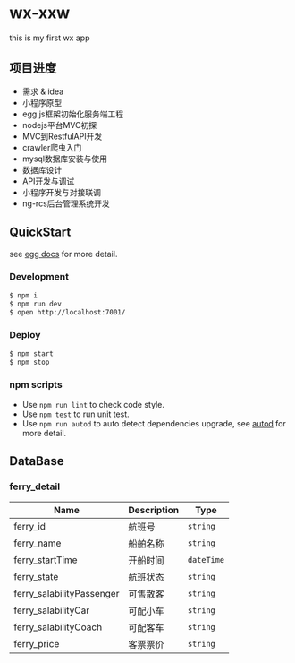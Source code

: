 # wx-xxw

this is my first wx app

## 项目进度

- 需求 & idea
- 小程序原型
- egg.js框架初始化服务端工程
- nodejs平台MVC初探
- MVC到RestfulAPI开发
- crawler爬虫入门
- mysql数据库安装与使用
- 数据库设计
- API开发与调试
- 小程序开发与对接联调
- ng-rcs后台管理系统开发

## QuickStart

<!-- add docs here for user -->

see [egg docs][egg] for more detail.

### Development

```bash
$ npm i
$ npm run dev
$ open http://localhost:7001/
```

### Deploy

```bash
$ npm start
$ npm stop
```

### npm scripts

- Use `npm run lint` to check code style.
- Use `npm test` to run unit test.
- Use `npm run autod` to auto detect dependencies upgrade, see [autod](https://www.npmjs.com/package/autod) for more detail.

[egg]: https://eggjs.org

## DataBase

### ferry_detail

| Name | Description | Type |
| ------ | ------ | ------ |
| ferry_id | 航班号 | `string` |
| ferry_name | 船舶名称 | `string` |
| ferry_startTime | 开船时间 | `dateTime` |
| ferry_state | 航班状态 | `string` |
| ferry_salabilityPassenger | 可售散客 | `string` |
| ferry_salabilityCar | 可配小车 | `string` |
| ferry_salabilityCoach | 可配客车 | `string` |
| ferry_price | 客票票价 | `string` |
